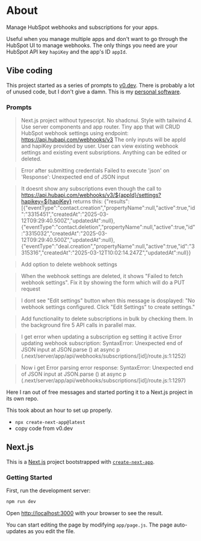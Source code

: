 # About
Manage HubSpot webhooks and subscriptions for your apps. 

Useful when you manage multiple apps and don't want to go through the HubSpot UI to manage webhooks. The only things you need are your HubSpot API key `hapiKey` and the app's ID `appId`.

## Vibe coding
This project started as a series of prompts to [v0.dev](https://v0.dev). There is probably a lot of unused code, but I don't give a damn. This is my [personal software](https://leerob.com/n/personal-software).

### Prompts
> Next.js project without typescript. No shadcnui. Style with tailwind 4. Use server components and app router.
Tiny app that will CRUD HubSpot webhook settings using endpoint: https://api.hubapi.com/webhooks/v3
The only inputs will be appId and hapiKey provided by user.
User can view existing webhook settings and existing event subsriptions. Anything can be edited or deleted.

> Error after submitting credentials
Failed to execute 'json' on 'Response': Unexpected end of JSON input

> It doesnt show any subscriptions even though the call to https://api.hubapi.com/webhooks/v3/${appId}/settings?hapikey=${hapiKey} returns this:
{"results":[{"eventType":"contact.creation","propertyName":null,"active":true,"id":"3315451","createdAt":"2025-03-12T09:29:40.500Z","updatedAt":null},{"eventType":"contact.deletion","propertyName":null,"active":true,"id":"3315032","createdAt":"2025-03-12T09:29:40.500Z","updatedAt":null},{"eventType":"deal.creation","propertyName":null,"active":true,"id":"3315316","createdAt":"2025-03-12T10:02:14.247Z","updatedAt":null}}

> Add option to delete webhook settings

> When the webhook settings are deleted, it shows "Failed to fetch webhook settings". Fix it by showing the form which will do a PUT request

> I dont see "Edit settings" button when this message is dosplayed: "No webhook settings configured. Click "Edit Settings" to create settings."

> Add functionality to delete subscriptions in bulk by checking them. In the background fire 5 API calls in parallel max.

> I get error when updating a subscription eg setting it active
Error updating webhook subscription: SyntaxError: Unexpected end of JSON input at JSON.parse (<anonymous>) at async p (.next/server/app/api/webhooks/subscriptions/[id]/route.js:1:1252)

>Now i get
Error parsing error response: SyntaxError: Unexpected end of JSON input at JSON.parse (<anonymous>) at async p (.next/server/app/api/webhooks/subscriptions/[id]/route.js:1:1297)

Here I ran out of free messages and started porting it to a Next.js project in its own repo.

This took about an hour to set up properly.
- `npx create-next-app@latest`
- copy code from v0.dev

## Next.js
This is a [Next.js](https://nextjs.org) project bootstrapped with [`create-next-app`](https://github.com/vercel/next.js/tree/canary/packages/create-next-app).

### Getting Started

First, run the development server:

```bash
npm run dev
```

Open [http://localhost:3000](http://localhost:3000) with your browser to see the result.

You can start editing the page by modifying `app/page.js`. The page auto-updates as you edit the file.
